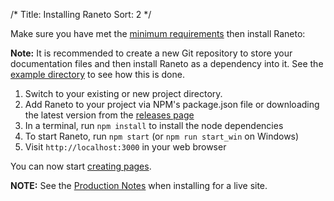 <!-- 
{
  "order":1,
  "targetAudience":"user",
  "version":"1.0.0"
}
-->

/*
Title: Installing Raneto
Sort: 2
*/

Make sure you have met the [minimum requirements](%base_url%/install/requirements) then install
Raneto:

**Note:** It is recommended to create a new Git repository to store your documentation files and then install Raneto as a dependency into it. See the [example directory](https://github.com/gilbitron/Raneto/tree/master/example) to see how this is done.

1. Switch to your existing or new project directory.
2. Add Raneto to your project via NPM's package.json file or downloading the latest version from the [releases page](https://github.com/gilbitron/Raneto/releases)
3. In a terminal, run `npm install` to install the node dependencies
4. To start Raneto, run `npm start` (or `npm run start_win` on Windows)
5. Visit `http://localhost:3000` in your web browser

You can now start [creating pages](%base_url%/usage/creating-pages).

**NOTE:** See the [Production Notes](%base_url%/install/production-notes) when installing for a live site.
